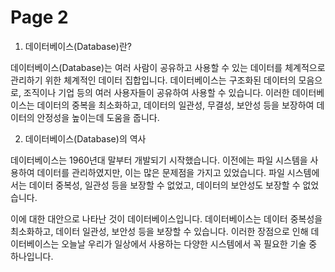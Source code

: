 # Page 2

1. 데이터베이스(Database)란?

데이터베이스(Database)는 여러 사람이 공유하고 사용할 수 있는 데이터를 체계적으로 관리하기 위한 체계적인 데이터 집합입니다. 데이터베이스는 구조화된 데이터의 모음으로, 조직이나 기업 등의 여러 사용자들이 공유하여 사용할 수 있습니다. 이러한 데이터베이스는 데이터의 중복을 최소화하고, 데이터의 일관성, 무결성, 보안성 등을 보장하여 데이터의 안정성을 높이는데 도움을 줍니다.

2. 데이터베이스(Database)의 역사

데이터베이스는 1960년대 말부터 개발되기 시작했습니다. 이전에는 파일 시스템을 사용하여 데이터를 관리하였지만, 이는 많은 문제점을 가지고 있었습니다. 파일 시스템에서는 데이터 중복성, 일관성 등을 보장할 수 없었고, 데이터의 보안성도 보장할 수 없었습니다.

이에 대한 대안으로 나타난 것이 데이터베이스입니다. 데이터베이스는 데이터 중복성을 최소화하고, 데이터 일관성, 보안성 등을 보장할 수 있습니다. 이러한 장점으로 인해 데이터베이스는 오늘날 우리가 일상에서 사용하는 다양한 시스템에서 꼭 필요한 기술 중 하나입니다.
